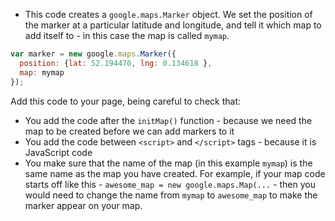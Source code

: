 + This code creates a `google.maps.Marker` object. We set the position of the marker at a particular latitude and longitude, and tell it which map to add itself to - in this case the map is called `mymap`.

```javascript
var marker = new google.maps.Marker({
  position: {lat: 52.194470, lng: 0.134618 },
  map: mymap
});
```

Add this code to your page, being careful to check that:
- You add the code after the `initMap()` function - because we need the map to be created before we can add markers to it
- You add the code between `<script>` and `</script>` tags - because it is JavaScript code
- You make sure that the name of the map (in this example `mymap`) is the same name as the map you have created. For example, if your map code starts off like this - `awesome_map = new google.maps.Map(...` - then you would need to change the name from `mymap` to `awesome_map` to make the marker appear on your map.
